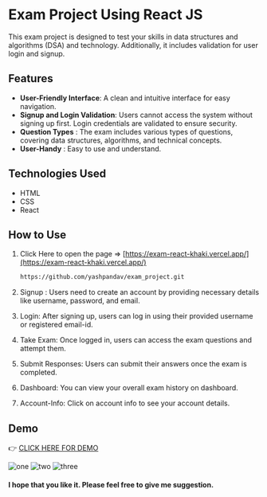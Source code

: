 # Exam Project Using React JS

This exam project is designed to test your skills in data structures and algorithms (DSA) and technology. Additionally, it includes validation for user login and signup.

## Features

- **User-Friendly Interface**: A clean and intuitive interface for easy navigation.
- **Signup and Login Validation**: Users cannot access the system without signing up first. Login credentials are validated to ensure security.
- **Question Types** : The exam includes various types of questions, covering data structures, algorithms, and technical concepts.
- **User-Handy** : Easy to use and understand.

## Technologies Used

- HTML
- CSS
- React
  
## How to Use

1. Click Here to open the page => [https://exam-react-khaki.vercel.app/](https://exam-react-khaki.vercel.app/)

   ```bash
   https://github.com/yashpandav/exam_project.git

2. Signup : Users need to create an account by providing necessary details like username, password, and email.

3. Login: After signing up, users can log in using their provided username or registered email-id.
  
4. Take Exam: Once logged in, users can access the exam questions and attempt them.

5. Submit Responses: Users can submit their answers once the exam is completed.

6. Dashboard: You can view your overall exam history on dashboard.

7. Account-Info: Click on account info to see your account details.

## Demo

 👉 [CLICK HERE FOR DEMO](https://exam-react-khaki.vercel.app/)
 
![one](home.png)
![two](singup.png)
![three](ac.png)

#### I hope that you like it. Please feel free to give me suggestion. 
